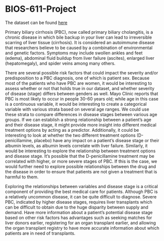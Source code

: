 # BIOS-611-Project

  The dataset can be found [here](https://www.kaggle.com/fedesoriano/cirrhosis-prediction-dataset) 
  
  Primary biliary cirrhosis (PBC), now called primary biliary cholangitis, is a chronic disease in which bile backup in your liver can lead to irreversible scarring of liver tissue (cirrhosis). It is considered an autoimmune disease that researchers believe to be caused by a combination of environmental and genetic factors. Symptoms may include swollen ankles and feet (edema), abdominal fluid buildup from liver failure (ascites), enlarged liver (hepatomegaly), and spider veins among many others. 


  There are several possible risk factors that could impact the severity and/or predisposition to a PBC diagnosis, one of which is patient sex. Because most of the patients who have PBC are women, it would be interesting to assess whether or not that holds true in our dataset, and whether severity of disease (stage) differs between genders as well. Mayo Clinic reports that PBC is most likely to occur in people 30-60 years old; while age in this case is a continuous variable, it would be interesting to create a categorical variable with various strata based on several age ranges. We could use these strata to compare differences in disease stages between various age groups. If we can establish a strong relationship between a patient’s age and their disease stage, it might provide more insight into different medical treatment options by acting as a predictor. Additionally, it could be interesting to look at whether the two different treatment options (D-penicillamine, placebo) have any impact on a patient’s disease stage or their albumin levels, as albumin levels correlate with liver failure. Similarly, it would be interesting to explore the relationship between treatment options and disease stage. It’s possible that the D-penicillamine treatment may be correlated with higher, or more severe stages of PBC. If this is the case, we would further need to explore possible relationships between the drug and the disease in order to ensure that patients are not given a treatment that is harmful to them.  


  Exploring the relationships between variables and disease stage is a critical component of providing the best medical care for patients. Although PBC is a relatively uncommon disease, it can be quite difficult to diagnose. Severe PBC, indicated by higher disease stages, requires liver transplants which can be difficult to obtain due to the huge disparity between supply and demand. Have more information about a patient’s potential disease stage based on other risk factors has advantages such as seeking matches for liver donors earlier, registering for an organ transplant earlier, and allowing the organ transplant registry to have more accurate information about which patients are in need of transplants. 
